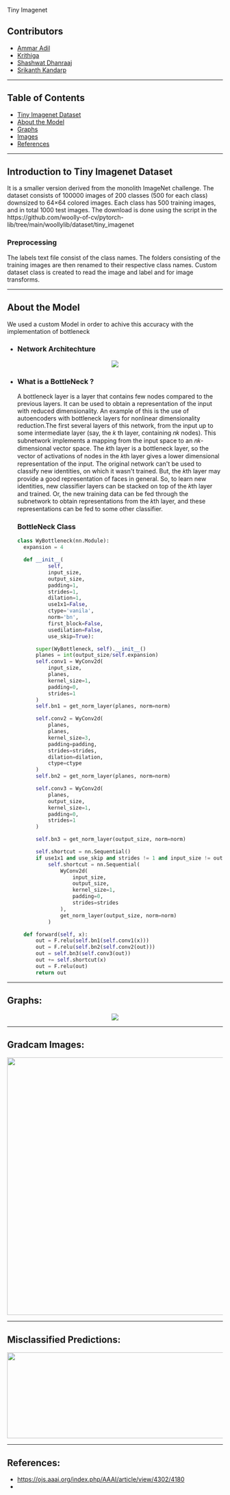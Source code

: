 Tiny Imagenet

## Contributors

* [Ammar Adil](https://github.com/adilsammar)
* [Krithiga](https://github.com/BottleSpink)
* [Shashwat Dhanraaj](https://github.com/sdhanraaj12)
* [Srikanth Kandarp](https://github.com/Srikanth-Kandarp)
---

## Table of Contents
  - [Tiny Imagenet Dataset](#tiny-imagenet-dataset)
  - [About the Model](#about-the-model)
  - [Graphs](#graphs)
  - [Images](#images)
  - [References](#references)
----
## Introduction to Tiny Imagenet Dataset

<p> It is a smaller version derived from the monolith ImageNet challenge. The dataset consists of 100000 images of 200 classes (500 for each class) downsized to 64×64 colored images. Each class has 500 training images, and in total 1000 test images. The download is done using the script in the https://github.com/woolly-of-cv/pytorch-lib/tree/main/woollylib/dataset/tiny_imagenet </p>

### Preprocessing

<p> The labels text file consist of the class names. The folders consisting of the training images are then renamed to their respective class names. Custom dataset class is created to read the image and label and for image transforms. <p>


---
## About the Model

We used a custom Model in order to achive this accuracy with the implementation of bottleneck 

* ### Network Architechture

<p align="center">
  <img src='assets/Arch.png'>
</p>
 



* ### What is a BottleNeck ?

  A bottleneck layer is a layer that contains few nodes compared to the previous layers. It can be used to obtain a representation of the input with reduced dimensionality. An example of this is the use of autoencoders with bottleneck layers for nonlinear dimensionality reduction.The first several layers of this network, from the input up to some intermediate layer (say, the 𝑘 th layer, containing 𝑛𝑘 nodes). This subnetwork implements a mapping from the input space to an 𝑛𝑘-dimensional vector space. The 𝑘th layer is a bottleneck layer, so the vector of activations of nodes in the 𝑘th layer gives a lower dimensional representation of the input. The original network can't be used to classify new identities, on which it wasn't trained. But, the 𝑘th layer may provide a good representation of faces in general. So, to learn new identities, new classifier layers can be stacked on top of the 𝑘th layer and trained. Or, the new training data can be fed through the subnetwork to obtain representations from the 𝑘th layer, and these representations can be fed to some other classifier.

  ### BottleNeck Class
  ```python
  class WyBottleneck(nn.Module):
    expansion = 4

    def __init__(
            self,
            input_size,
            output_size,
            padding=1,
            strides=1,
            dilation=1,
            use1x1=False,
            ctype='vanila',
            norm='bn',
            first_block=False,
            usedilation=False,
            use_skip=True):

        super(WyBottleneck, self).__init__()
        planes = int(output_size/self.expansion)
        self.conv1 = WyConv2d(
            input_size,
            planes,
            kernel_size=1,
            padding=0,
            strides=1
        )
        self.bn1 = get_norm_layer(planes, norm=norm)

        self.conv2 = WyConv2d(
            planes,
            planes,
            kernel_size=3,
            padding=padding,
            strides=strides,
            dilation=dilation,
            ctype=ctype
        )
        self.bn2 = get_norm_layer(planes, norm=norm)

        self.conv3 = WyConv2d(
            planes,
            output_size,
            kernel_size=1,
            padding=0,
            strides=1
        )

        self.bn3 = get_norm_layer(output_size, norm=norm)

        self.shortcut = nn.Sequential()
        if use1x1 and use_skip and strides != 1 and input_size != output_size:
            self.shortcut = nn.Sequential(
                WyConv2d(
                    input_size,
                    output_size,
                    kernel_size=1,
                    padding=0,
                    strides=strides
                ),
                get_norm_layer(output_size, norm=norm)
            )

    def forward(self, x):
        out = F.relu(self.bn1(self.conv1(x)))
        out = F.relu(self.bn2(self.conv2(out)))
        out = self.bn3(self.conv3(out))
        out += self.shortcut(x)
        out = F.relu(out)
        return out
  ```
----
## Graphs:
  <p align="center">
  <image src='assets/TinyImagenet.png'>
</p>

---
    
## Gradcam Images:
    
<p align="center">
  <img width="600"  src='assets/GradCam.png'>
</p>
 
---
## Misclassified Predictions:

<p align="center">
  <img width="600" height="200" src='assets/MisclassifiedPredictions.png'>
</p>

---
## References:
  
 * https://ojs.aaai.org/index.php/AAAI/article/view/4302/4180
 * 

